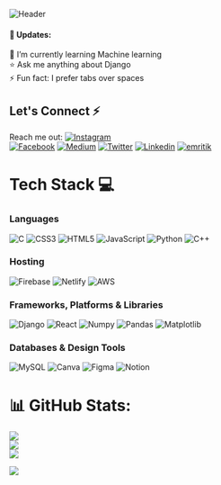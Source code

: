 ![Header](https://www.canva.com/design/DAF3ZI9qCGs/eJ83c8GrO1LaowvBtg-eUw/view?utm_content=DAF3ZI9qCGs&utm_campaign=designshare&utm_medium=link&utm_source=publishsharelink&mode=preview)

#### 🎉 Updates:

🚀 I’m currently learning Machine learning<br>⭐ Ask me anything about Django<br>⚡ Fun fact: I prefer tabs over spaces

<!-- Emritik -->

## Let's Connect ⚡
Reach me out:  [![Instagram](https://img.shields.io/badge/Instagram-%23E4405F.svg?logo=Instagram&logoColor=white)](https://www.instagram.com/em_ritik_/)
<br>
[![Facebook](https://img.shields.io/badge/Facebook-%231877F2.svg?logo=Facebook&logoColor=white)](https://www.facebook.com/profile.php?id=100014498949755&viewas=&show_switched_toast=false&show_switched_tooltip=false&is_tour_dismissed=false&is_tour_completed=false&show_podcast_settings=false&show_community_review_changes=false&should_open_composer=fals)  [![Medium](https://img.shields.io/badge/Medium-12100E?logo=medium&logoColor=white)](https://medium.com/@ritiksharma_21007) [![Twitter](https://img.shields.io/badge/Twitter-%231DA1F2.svg?logo=Twitter&logoColor=white)](https://twitter.com/emritiksharma) [![Linkedin](https://img.shields.io/badge/Linkedin-000000?style=for-the-badge&logo=Linkedin&logoColor=white)](https://www.linkedin.com/in/ritik-sharma-48486722a/) 
 [![emritik](https://img.shields.io/badge/portfolio-000000?style=for-the-badge&logo=portfolio&logoColor=white)](https://emritik.netlify.app/) 


# Tech Stack 💻 
### Languages
![C](https://img.shields.io/badge/c-%2300599C.svg?style=for-the-badge&logo=c&logoColor=white) ![CSS3](https://img.shields.io/badge/css3-%231572B6.svg?style=for-the-badge&logo=css3&logoColor=white) ![HTML5](https://img.shields.io/badge/html5-%23E34F26.svg?style=for-the-badge&logo=html5&logoColor=white) ![JavaScript](https://img.shields.io/badge/javascript-%23323330.svg?style=for-the-badge&logo=javascript&logoColor=%23F7DF1E) ![Python](https://img.shields.io/badge/python-3670A0?style=for-the-badge&logo=python&logoColor=ffdd54) ![C++](https://img.shields.io/badge/c++-%2300599C.svg?style=for-the-badge&logo=c%2B%2B&logoColor=white) 
### Hosting
 ![Firebase](https://img.shields.io/badge/firebase-%23039BE5.svg?style=for-the-badge&logo=firebase) ![Netlify](https://img.shields.io/badge/netlify-%23000000.svg?style=for-the-badge&logo=netlify&logoColor=#00C7B7) ![AWS](https://img.shields.io/badge/aws-%230072C6.svg?style=for-the-badge&logo=aws&logoColor=white)
 ### Frameworks, Platforms & Libraries
 ![Django](https://img.shields.io/badge/django-%23000.svg?style=for-the-badge&logo=django&logoColor=white) ![React](https://img.shields.io/badge/react-%2320232a.svg?style=for-the-badge&logo=react&logoColor=%2361DAFB) ![Numpy](https://img.shields.io/badge/numpy-CA4245?style=for-the-badge&logo=numpy&logoColor=white)  ![Pandas](https://img.shields.io/badge/pandas-CA4995?style=for-the-badge&logo=pandas&logoColor=white)  ![Matplotlib](https://img.shields.io/badge/matplotlib.pyplot-CA0045?style=for-the-badge&logo=matplotlib.pyplot&logoColor=white)
  ### Databases & Design Tools
   ![MySQL](https://img.shields.io/badge/mysql-%2300f.svg?style=for-the-badge&logo=mysql&logoColor=white)  ![Canva](https://img.shields.io/badge/Canva-%2300C4CC.svg?style=for-the-badge&logo=Canva&logoColor=white) 	![Figma](https://img.shields.io/badge/figma-%23F24E1E.svg?style=for-the-badge&logo=figma&logoColor=white) ![Notion](https://img.shields.io/badge/Notion-%23000000.svg?style=for-the-badge&logo=notion&logoColor=white)
# 📊 GitHub Stats:
![](https://github-readme-stats.vercel.app/api?username=Emritik&theme=dark&hide_border=false&include_all_commits=false&count_private=false)<br/>
![](https://github-readme-streak-stats.herokuapp.com/?user=Emritik&theme=dark&hide_border=false)<br/>
![](https://github-readme-stats.vercel.app/api/top-langs/?username=Emritik&theme=dark&hide_border=false&include_all_commits=false&count_private=false&layout=compact)

[![](https://visitcount.itsvg.in/api?id=Emritik&icon=0&color=6)](https://visitcount.itsvg.in)

